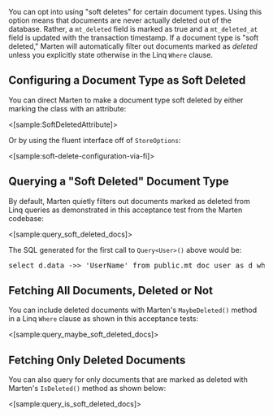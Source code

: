 <!--title: Soft Deletes -->

You can opt into using "soft deletes" for certain document types. Using this option means that documents are
never actually deleted out of the database. Rather, a `mt_deleted` field is marked as true and a `mt_deleted_at`
field is updated with the transaction timestamp. If a document type is "soft deleted," Marten will automatically filter out 
documents marked as _deleted_ unless you explicitly state otherwise in the Linq `Where` clause.

## Configuring a Document Type as Soft Deleted

You can direct Marten to make a document type soft deleted by either marking the class with an attribute:

<[sample:SoftDeletedAttribute]>

Or by using the fluent interface off of `StoreOptions`:

<[sample:soft-delete-configuration-via-fi]>

## Querying a "Soft Deleted" Document Type

By default, Marten quietly filters out documents marked as deleted from Linq queries as demonstrated
in this acceptance test from the Marten codebase:

<[sample:query_soft_deleted_docs]>

The SQL generated for the first call to `Query<User>()` above would be:

<pre>
select d.data ->> 'UserName' from public.mt_doc_user as d where mt_deleted = False order by d.data ->> 'UserName'
</pre>

## Fetching All Documents, Deleted or Not

You can include deleted documents with Marten's `MaybeDeleted()` method in a Linq `Where` clause
as shown in this acceptance tests:

<[sample:query_maybe_soft_deleted_docs]>

## Fetching Only Deleted Documents

You can also query for only documents that are marked as deleted with Marten's `IsDeleted()` method
as shown below:

<[sample:query_is_soft_deleted_docs]>

